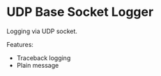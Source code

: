 UDP Base Socket Logger
======================

Logging via UDP socket.

Features:
  * Traceback logging
  * Plain message
